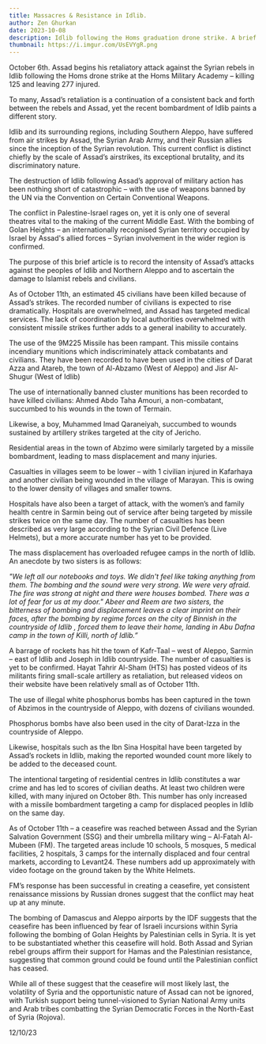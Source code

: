 ```yaml
---
title: Massacres & Resistance in Idlib.
author: Zen Ghurkan
date: 2023-10-08
description: Idlib following the Homs graduation drone strike. A brief timeline of Assad's discriminatory campaign against the people of Idlib and the Syrian resistance.
thumbnail: https://i.imgur.com/UsEVYgR.png
---
```


October 6th. Assad begins his retaliatory attack against the Syrian rebels in Idlib following the Homs drone strike at the Homs Military Academy – killing 125 and leaving 277 injured.

To many, Assad’s retaliation is a continuation of a consistent back and forth between the rebels and Assad, yet the recent bombardment of Idlib paints a different story.

Idlib and its surrounding regions, including Southern Aleppo, have suffered from air strikes by Assad, the Syrian Arab Army, and their Russian allies since the inception of the Syrian revolution. This current conflict is distinct chiefly by the scale of Assad’s airstrikes, its exceptional brutality, and its discriminatory nature.

The destruction of Idlib following Assad’s approval of military action has been nothing short of catastrophic – with the use of weapons banned by the UN via the Convention on Certain Conventional Weapons.

The conflict in Palestine-Israel rages on, yet it is only one of several theatres vital to the making of the current Middle East. With the bombing of Golan Heights – an internationally recognised Syrian territory occupied by Israel by Assad's allied forces – Syrian involvement in the wider region is confirmed.

The purpose of this brief article is to record the intensity of Assad’s attacks against the peoples of Idlib and Northern Aleppo and to ascertain the damage to Islamist rebels and civilians.

As of October 11th, an estimated 45 civilians have been killed because of Assad’s strikes. The recorded number of civilians is expected to rise dramatically. Hospitals are overwhelmed, and Assad has targeted medical services. The lack of coordination by local authorities overwhelmed with consistent missile strikes further adds to a general inability to accurately.

The use of the 9M225 Missile has been rampant. This missile contains incendiary munitions which indiscriminately attack combatants and civilians. They have been recorded to have been used in the cities of Darat Azza and Atareb, the town of Al-Abzamo (West of Aleppo) and Jisr Al-Shugur (West of Idlib)

The use of internationally banned cluster munitions has been recorded to have killed civilians: Ahmed Abdo Taha Amouri, a non-combatant, succumbed to his wounds in the town of Termain.

Likewise, a boy, Muhammed Imad Qaraneiyah, succumbed to wounds sustained by artillery strikes targeted at the city of Jericho.

Residential areas in the town of Abzimo were similarly targeted by a missile bombardment, leading to mass displacement and many injuries.

Casualties in villages seem to be lower – with 1 civilian injured in Kafarhaya and another civilian being wounded in the village of Marayan. This is owing to the lower density of villages and smaller towns.

Hospitals have also been a target of attack, with the women’s and family health centre in Sarmin being out of service after being targeted by missile strikes twice on the same day. The number of casualties has been described as very large according to the Syrian Civil Defence (Live Helmets), but a more accurate number has yet to be provided.

The mass displacement has overloaded refugee camps in the north of Idlib. An anecdote by two sisters is as follows: 

 *"We left all our notebooks and toys. We didn't feel like taking anything from them. The bombing and the sound were very strong. We were very afraid. The fire was strong at night and there were houses bombed. There was a lot of fear for us at my door." Abeer and Reem are two sisters, the bitterness of bombing and displacement leaves a clear imprint on their faces, after the bombing by regime forces on the city of Binnish in the countryside of Idlib , forced them to leave their home, landing in Abu Dafna camp in the town of Killi, north of Idlib.”*

 A barrage of rockets has hit the town of Kafr-Taal – west of Aleppo, Sarmin – east of Idlib and Joseph in Idlib countryside. The number of casualties is yet to be confirmed. Hayat Tahrir Al-Sham (HTS) has posted videos of its militants firing small-scale artillery as retaliation, but released videos on their website have been relatively small as of October 11th.

 The use of illegal white phosphorus bombs has been captured in the town of Abzimos in the countryside of Aleppo, with dozens of civilians wounded.

Phosphorus bombs have also been used in the city of Darat-Izza in the countryside of Aleppo.

Likewise, hospitals such as the Ibn Sina Hospital have been targeted by Assad’s rockets in Idlib, making the reported wounded count more likely to be added to the deceased count.

The intentional targeting of residential centres in Idlib constitutes a war crime and has led to scores of civilian deaths. At least two children were killed, with many injured on October 8th. This number has only increased with a missile bombardment targeting a camp for displaced peoples in Idlib on the same day.

As of October 11th – a ceasefire was reached between Assad and the Syrian Salvation Government (SSG) and their umbrella military wing – Al-Fatah Al-Mubeen (FM). The targeted areas include 10 schools, 5 mosques, 5 medical facilities, 2 hospitals, 3 camps for the internally displaced and four central markets, according to Levant24. These numbers add up approximately with video footage on the ground taken by the White Helmets.

FM’s response has been successful in creating a ceasefire, yet consistent renaissance missions by Russian drones suggest that the conflict may heat up at any minute.

The bombing of Damascus and Aleppo airports by the IDF suggests that the ceasefire has been influenced by fear of Israeli incursions within Syria following the bombing of Golan Heights by Palestinian cells in Syria. It is yet to be substantiated whether this ceasefire will hold. Both Assad and Syrian rebel groups affirm their support for Hamas and the Palestinian resistance, suggesting that common ground could be found until the Palestinian conflict has ceased.

While all of these suggest that the ceasefire will most likely last, the volatility of Syria and the opportunistic nature of Assad can not be ignored, with Turkish support being tunnel-visioned to Syrian National Army units and Arab tribes combatting the Syrian Democratic Forces in the North-East of Syria (Rojova).

12/10/23